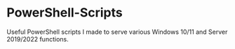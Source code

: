 # PowerShell-Scripts
Useful PowerShell scripts I made to serve various Windows 10/11 and Server 2019/2022 functions.
